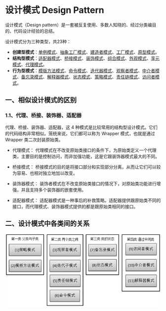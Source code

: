 # 设计模式 Design Pattern

设计模式（Design pattern）是一套被反复使用、多数人知晓的、经过分类编目的、代码设计经验的总结。

设计模式分为三种类型，共23种：

- **创建型模式**：[单例模式](https://github.com/xiaolifeizei/DesignPattern/tree/master/Singleton)、[抽象工厂模式](https://github.com/xiaolifeizei/DesignPattern/tree/master/AbstractFactory)、[建造者模式](https://github.com/xiaolifeizei/DesignPattern/tree/master/Builder)、[工厂模式](https://github.com/xiaolifeizei/DesignPattern/tree/master/Factory)、[原型模式](https://github.com/xiaolifeizei/DesignPattern/tree/master/Prototype)。
- **结构型模式**：[适配器模式](https://github.com/xiaolifeizei/DesignPattern/tree/master/Adapter)、[桥接模式](https://github.com/xiaolifeizei/DesignPattern/tree/master/Bridge)、[装饰模式](https://github.com/xiaolifeizei/DesignPattern/tree/master/Wrapper)、[组合模式](https://github.com/xiaolifeizei/DesignPattern/tree/master/Composite)、[外观模式](https://github.com/xiaolifeizei/DesignPattern/tree/master/Facade)、[享元模式](https://github.com/xiaolifeizei/DesignPattern/tree/master/Flyweight)、[代理模式](https://github.com/xiaolifeizei/DesignPattern/tree/master/Proxy)。
- **行为型模式**：[模版方法模式](https://github.com/xiaolifeizei/DesignPattern/tree/master/TemplateMethod)、[命令模式](https://github.com/xiaolifeizei/DesignPattern/tree/master/Command)、[迭代器模式](https://github.com/xiaolifeizei/DesignPattern/tree/master/Iterator)、[观察者模式](https://github.com/xiaolifeizei/DesignPattern/tree/master/Observer)、[中介者模式](https://github.com/xiaolifeizei/DesignPattern/tree/master/Mediator)、[备忘录模式](https://github.com/xiaolifeizei/DesignPattern/tree/master/Memento)、[解释器模式](https://github.com/xiaolifeizei/DesignPattern/tree/master/Interpreter)、[状态模式](https://github.com/xiaolifeizei/DesignPattern/tree/master/State)、[策略模式](https://github.com/xiaolifeizei/DesignPattern/tree/master/Strategy)、[责任链模式](https://github.com/xiaolifeizei/DesignPattern/tree/master/ChainOfResponsibility)、[访问者模式](https://github.com/xiaolifeizei/DesignPattern/tree/master/Visitor)。



## 一、相似设计模式的区别

### 1.1、代理、桥接、装饰器、适配器 

代理、桥接、装饰器、适配器，这 4 种模式是比较常用的结构型设计模式。它们的代码结构非常相似。笼统来说，它们都可以称为 Wrapper 模式，也就是通过 Wrapper 类二次封装原始类。

- 代理模式： 代理模式在不改变原始类接口的条件下，为原始类定义一个代理类，主要目的是控制访问，而非加强功能，这是它跟装饰器模式最大的不同。

- 桥接模式： 桥接模式的目的是将接口部分和实现部分分离，从而让它们可以较为容易、也相对独立地加以改变。

- 装饰器模式： 装饰者模式在不改变原始类接口的情况下，对原始类功能进行增强，并且支持多个装饰器的嵌套使用。

- 适配器模式： 适配器模式是一种事后的补救策略。适配器提供跟原始类不同的接口，而代理模式、装饰器模式提供的都是跟原始类相同的接口。

## 二、设计模式中各类间的关系

![img](https://raw.githubusercontent.com/xiaolifeizei/myImages/master/picgo/v2-819e2d622af2c366a43a19895a6ba922_720w.webp)

